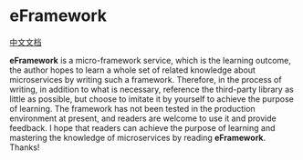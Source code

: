# eFramework

[中文文档](../zh/README.md)

**eFramework** is a micro-framework service, which is the learning outcome, the author hopes to learn a whole set of related knowledge about microservices by writing such a framework. Therefore, in the process of writing, in addition to what is necessary, reference the third-party library as little as possible, but choose to imitate it by yourself to achieve the purpose of learning. The framework has not been tested in the production environment at present, and readers are welcome to use it and provide feedback. I hope that readers can achieve the purpose of learning and mastering the knowledge of microservices by reading **eFramework**. Thanks!